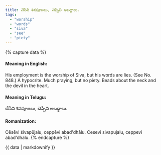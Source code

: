 ```yaml
---
title: చేసేవి శివపూజలు, చెప్పేవి అబద్ధాలు.
tags:
  - "worship"
  - "words"
  - "siva"
  - "see"
  - "piety"
---
```


{% capture data %}
#### Meaning in English:
His employment is the worship of Siva, but his words are lies.
(See No. 848.)
A hypocrite.
Much praying, but no piety.
Beads about the neck and the devil in the heart.

#### Meaning in Telugu:
చేసేవి శివపూజలు, చెప్పేవి అబద్ధాలు.

#### Romanization:
Cēsēvi śivapūjalu, ceppēvi abad'dhālu.
Cesevi sivapujalu, ceppevi abad'dhalu.
{% endcapture %}

{{ data | markdownify }}


